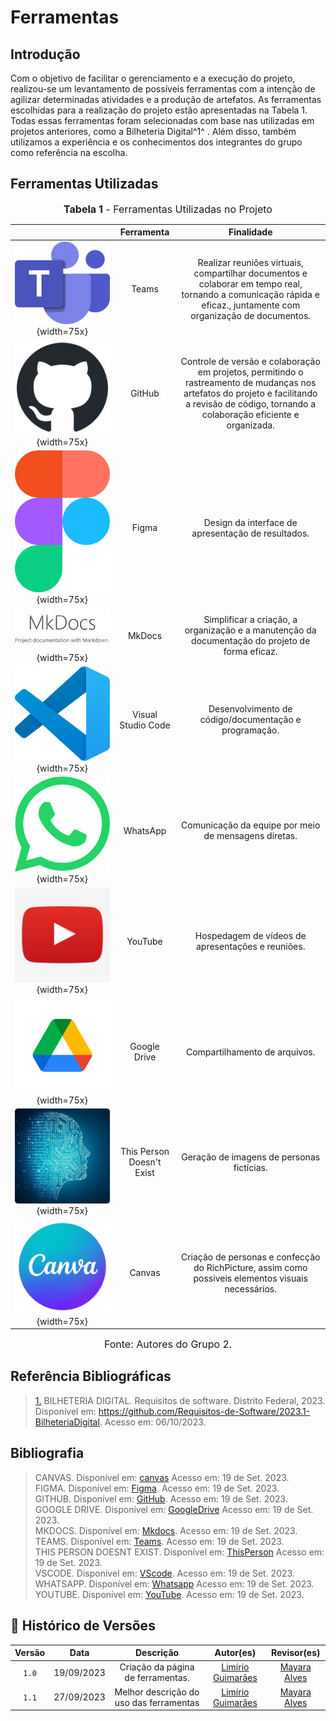 # Ferramentas

## Introdução

Com o objetivo de facilitar o gerenciamento e a execução do projeto, realizou-se um levantamento de possíveis ferramentas com a intenção de agilizar determinadas atividades e a produção de artefatos. As ferramentas escolhidas para a realização do projeto estão apresentadas na Tabela 1. Todas essas ferramentas foram selecionadas com base nas utilizadas em projetos anteriores, como a Bilheteria Digital^1^ . Além disso, também utilizamos a experiência e os conhecimentos dos integrantes do grupo como referência na escolha.

## Ferramentas Utilizadas

<font size="3"><p style="text-align: center"><b>Tabela 1</b> - Ferramentas Utilizadas no Projeto</p></font>


|                                                           |        Ferramenta         |                               Finalidade                                  |
| :-------------------------------------------------------: | :-----------------------: | :--------------------------------------------------------------------:    |
|![]( ../assets/teams.png){width=75x}           |           Teams           |        Realizar reuniões virtuais, compartilhar documentos e colaborar em tempo real, tornando a comunicação rápida e eficaz., juntamente com organização de documentos.        | 
|![](../assets/github.png){width=75x}           |          GitHub           |        Controle de versão e colaboração em projetos, permitindo o rastreamento de mudanças nos artefatos do projeto e facilitando a revisão de código, tornando a colaboração eficiente e organizada.     |
|![](../assets/figma.png){width=75x}            |           Figma           |        Design da interface de apresentação de resultados.                               |
|![](../assets/mkdocs.png){width=75x}           |          MkDocs           |        Simplificar a criação, a organização e a manutenção da documentação do projeto de forma eficaz.               |
|![](../assets/vscode.png){width=75x}           |    Visual Studio Code     |         Desenvolvimento de código/documentação e programação.                 |
|![](../assets/whatsapp.png){width=75x}         |         WhatsApp          |         Comunicação da equipe por meio de mensagens diretas.                  |
|![](../assets/youtube.jpg){width=75x}          |          YouTube          |         Hospedagem de vídeos de apresentações e reuniões.                     |
|![](../assets/gdrive.png){width=75x}           |       Google Drive        |                     Compartilhamento de arquivos.                             |
|![](../assets/thispersondoesntexist.png){width=75x}  | This Person Doesn't Exist |              Geração de imagens de personas fictícias.                  |
|![](../assets/canvas.jpg){width=75x}           | Canvas |              Criação de personas  e confecção do RichPicture, assim como possiveis elementos visuais necessários.    |

<font size="3"><p style="text-align: center">Fonte: Autores do Grupo 2.</p></font>

## Referência Bibliográficas

> <a id=“RP2” href=“#TEC2”>1.</a> BILHETERIA DIGITAL. Requisitos de software. Distrito Federal, 2023. Disponível em: <https://github.com/Requisitos-de-Software/2023.1-BilheteriaDigital>. Acesso em: 06/10/2023.


## Bibliografia

>CANVAS. Disponível em: [canvas](https://www.canva.com/pt_br/logos/) Acesso em: 19 de Set. 2023.</br>
>FIGMA. Disponível em: [Figma](https://www.figma.com/). Acesso em: 19 de Set. 2023.</br>
>GITHUB. Disponível em: [GitHub](https://github.com). Acesso em: 19 de Set. 2023.</br>
>GOOGLE DRIVE. Disponível em: [GoogleDrive](https://drive.google.com/drive/) Acesso em: 19 de Set. 2023.</br>
>MKDOCS. Disponível em: [Mkdocs](https://www.mkdocs.org/). Acesso em: 19 de Set. 2023.</br>
>TEAMS. Disponível em: [Teams](https://www.microsoft.com/pt-br/microsoft-teams/log-in). Acesso em: 19 de Set. 2023.</br>
>THIS PERSON DOESNT EXIST. Disponível em: [ThisPerson](https://this-person-does-not-exist.com/en) Acesso em: 19 de Set. 2023.</br>
>VSCODE. Disponível em: [VScode](https://code.visualstudio.com/). Acesso em: 19 de Set. 2023.</br>
>WHATSAPP. Disponível em: [Whatsapp](https://web.whatsapp.com/) Acesso em: 19 de Set. 2023.</br>
>YOUTUBE. Disponível em: [YouTube](https://youtube.com). Acesso em: 19 de Set. 2023.</br>

## 📑 Histórico de Versões

| Versão  |    Data    |                        Descrição                        |                                             Autor(es)                                             |                  Revisor(es)                   |
| :-----: | :--------: | :-----------------------------------------------------: | :-----------------------------------------------------------------------------------------------: | :--------------------------------------------: |
|  `1.0`  | 19/09/2023 |            Criação da página de ferramentas.            | [Limírio Guimarães](https://github.com/LimirioGuimaraes)  | [Mayara Alves](https://github.com/Mayara-tech) |
|  `1.1`  | 27/09/2023 |            Melhor descrição do uso das ferramentas      | [Limírio Guimarães](https://github.com/LimirioGuimaraes)  | [Mayara Alves](https://github.com/Mayara-tech) |
